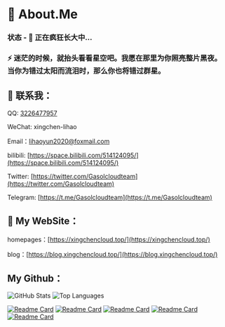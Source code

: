 # 🔭 About.Me

### 状态 - 🌱 正在疯狂长大中…

### ⚡ 迷茫的时候，就抬头看看星空吧。我愿在那里为你照亮整片黑夜。当你为错过太阳而流泪时，那么你也将错过群星。

## 💬 联系我：

QQ: [3226477957](http://wpa.qq.com/msgrd?v=3&uin=3226477957&site=qq&menu=yes)

WeChat: xingchen-lihao

Email：lihaoyun2020@foxmail.com

bilibili: [https://space.bilibili.com/514124095/](https://space.bilibili.com/514124095/)

Twitter: [https://twitter.com/Gasolcloudteam](https://twitter.com/Gasolcloudteam)

Telegram: [https://t.me/Gasolcloudteam](https://t.me/Gasolcloudteam)

## 👋 My WebSite：

homepages：[https://xingchencloud.top/](https://xingchencloud.top/)

blog：[https://blog.xingchencloud.top/](https://blog.xingchencloud.top/)

## My Github：

![GitHub Stats](https://github-readme-stats.vercel.app/api?username=Gasolcloudteam&show_icons=true&count_private=true&line_height=40)
![Top Languages](https://github-readme-stats.vercel.app/api/top-langs/?username=Gasolcloudteam&show_icons=true)

[![Readme Card](https://github-readme-stats.vercel.app/api/pin/?username=Gasolcloudteam&repo=cdn)](https://github.com/Gasolcloudteam/cdn)
[![Readme Card](https://github-readme-stats.vercel.app/api/pin/?username=Gasolcloudteam&repo=homepages)](https://github.com/Gasolcloudteam/homepages)
[![Readme Card](https://github-readme-stats.vercel.app/api/pin/?username=Gasolcloudteam&repo=blog)](https://github.com/Gasolcloudteam/blog)
[![Readme Card](https://github-readme-stats.vercel.app/api/pin/?username=Gasolcloudteam&repo=linux-order)](https://github.com/Gasolcloudteam/linux-order)
[![Readme Card](https://github-readme-stats.vercel.app/api/pin/?username=Gasolcloudteam&repo=start-pages)](https://github.com/Gasolcloudteam/start-pages)
